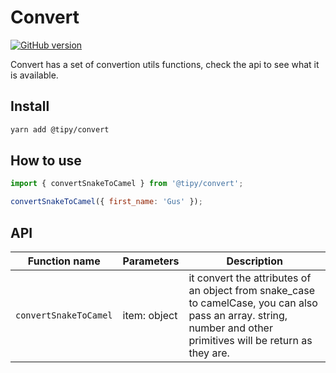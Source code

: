 # Convert
[![GitHub version](https://badge.fury.io/gh/tipy%2Fconvert.svg)](https://badge.fury.io/gh/tipy%2Fconvert)

Convert has a set of convertion utils functions, check the api to see what it is available.

## Install

```bash
yarn add @tipy/convert
```

## How to use

```javascript
import { convertSnakeToCamel } from '@tipy/convert';

convertSnakeToCamel({ first_name: 'Gus' });
```

## API

| Function name | Parameters | Description |
|-----|-----|-----|
| `convertSnakeToCamel` | item: object | it convert the attributes of an object from snake_case to camelCase, you can also pass an array. string, number and other primitives will be return as they are. |